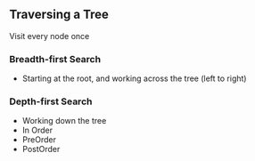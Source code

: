 ## Traversing a Tree

Visit every node once

### Breadth-first Search
  * Starting at the root, and working across the tree (left to right)

### Depth-first Search
  * Working down the tree
  * In Order
  * PreOrder
  * PostOrder

